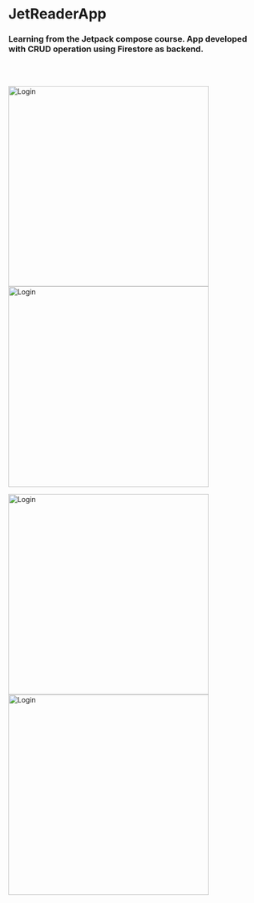 # JetReaderApp
<h3>Learning from the Jetpack compose course. App developed with CRUD operation using Firestore as backend.</h3></br></br>


<img src ="https://user-images.githubusercontent.com/89302011/185779971-cea5ee87-aa97-4741-92d0-3788fb05f59e.png" alt="Login"  height="400"/> <img src ="https://user-images.githubusercontent.com/89302011/185779977-52d77348-c741-41e7-887b-ad1ae70e9118.png" alt="Login"   height="400"/>

<img src ="https://user-images.githubusercontent.com/89302011/185779979-1cf00201-c734-455f-a4a5-480a74eafe06.png" alt="Login"  height="400"/> <img src ="https://user-images.githubusercontent.com/89302011/185779982-a1817a50-3b9b-41f5-ae1e-92a82b7d5785.png" alt="Login"  height="400"/>

